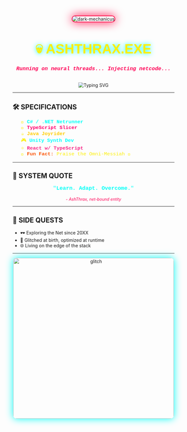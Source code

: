 <!-- README Cyberpunk 2077 Inspired -->
<div align="center">

  <img src="https://media1.tenor.com/m/zw3HWomJs3YAAAAd/darktide-adeptus-mechanicus.gif" alt="dark-mechanicus" style="border-radius: 12px; border: 2px solid #ff0040; box-shadow: 0 0 30px #ff0040;"/>

  <h1 style="font-family:'Orbitron', sans-serif; color:#fcee09; font-size:3em; text-shadow: 0 0 15px #00fff7;">
    💀 ASHTHRAX.EXE
  </h1>

  <h3 style="color:#ff0055; font-family:'Courier New', monospace;">
    <em>Running on neural threads... Injecting netcode...</em>
  </h3>

  <br>

  <img src="https://readme-typing-svg.demolab.com?font=Orbitron&size=22&duration=3000&color=FCEE09&center=true&vCenter=true&width=500&lines=Jacking+into+Night+City...;Establishing+link...;System+Armed+%26+Online." alt="Typing SVG" />

</div>

---

## 🛠️ SPECIFICATIONS

<ul style="list-style:none; font-family: 'Courier New', monospace; color:#fcee09; font-size:1.1em;">
  <li>🧠 <strong style="color:#00fff7;">C# / .NET Netrunner</strong></li>
  <li>🧪 <strong style="color:#ff006e;">TypeScript Slicer</strong></li>
  <li>☕ <strong style="color:#ffcc00;">Java Joyrider</strong></li>
  <li>🎮 <strong style="color:#00ffff;">Unity Synth Dev</strong></li>
  <li>⚛️ <strong style="color:#f72585;">React w/ TypeScript</strong></li>
  <li>🤖 <strong style="color:#fb5607;">Fun Fact:</strong> Praise the Omni-Messiah 🔧</li>
</ul>

---

## 💬 SYSTEM QUOTE

<div align="center">
  <p style="color:#00fff7; font-size:1.2em; font-family:'Courier New', monospace;">
    "<strong>Learn. Adapt. Overcome.</strong>"
  </p>
  <p style="color:#ff0055; font-size:0.9em; font-style:italic;">- AshThrax, net-bound entity</p>
</div>

---

## 🧠 SIDE QUESTS

- 🕶️ Exploring the Net since 20XX  
- 🧬 Glitched at birth, optimized at runtime  
- 🌐 Living on the edge of the stack

---

<div align="center">

  <img src="https://imgur.com/gallery/cyberpunk-glitch-48AnG0z#h76Mijo" alt="glitch" width="500" style="border-radius:10px; box-shadow: 0 0 25px #00fff7;" />

</div>
